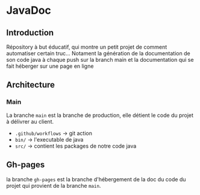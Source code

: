 # JavaDoc

## Introduction

Répository à but éducatif, qui montre un petit projet de comment automatiser certain truc...
Notament la génération de la documentation de son code java à chaque push sur la branch main et la documentation qui se fait héberger sur une page en ligne

## Architecture

### Main

La branche `main` est la branche de production, elle détient le code du projet à délivrer au client.

- `.github/workflows` -> git action
- `bin/` -> l'executable de java
- `src/` -> contient les packages de notre code java

## Gh-pages

la branche `gh-pages` est la branche d'hébergement de la doc du code du projet qui provient de la branche `main`.